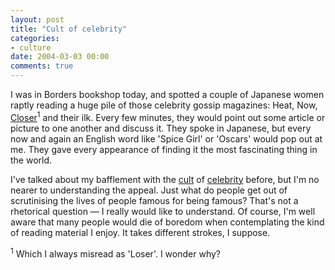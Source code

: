 ```yaml
---
layout: post
title: "Cult of celebrity"
categories:
- culture
date: 2004-03-03 00:00
comments: true
---
```


<p>I was in Borders bookshop today, and spotted a couple of Japanese women raptly reading a huge pile of those celebrity gossip magazines: Heat, Now, <a href="http://www.closermag.co.uk/" title="Loser, I mean Closer magazine">Closer</a><sup>1</sup> and their ilk. Every few minutes, they would point out some article or picture to one another and discuss it. They spoke in Japanese, but every now and again an English word like 'Spice Girl' or 'Oscars' would pop out at me. They gave every appearance of finding it the most fascinating thing in the world.</p>

<p>I've talked about my bafflement with the <a href="http://www.rousette.org.uk/mt-static/blog/archives/000003.html" title="Celebrity, schmelebrity">cult</a> of <a href="http://www.rousette.org.uk/mt-static/blog/archives/000055.html" title="Thank goodness it ends today">celebrity</a> before, but I'm no nearer to understanding the appeal. Just what do people get out of scrutinising the lives of people famous for being famous? That's not a rhetorical question &mdash; I really would like to understand. Of course, I'm well aware that many people would die of boredom when contemplating the kind of reading material I enjoy. It takes different strokes, I suppose.</p>

<p><sup>1</sup> Which I always misread as 'Loser'. I wonder why?</p>


